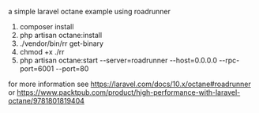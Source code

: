 a simple laravel octane example using roadrunner

1. composer install
2. php artisan octane:install
2. ./vendor/bin/rr get-binary
3. chmod +x ./rr
4. php artisan octane:start --server=roadrunner --host=0.0.0.0 --rpc-port=6001 --port=80

for more information see https://laravel.com/docs/10.x/octane#roadrunner or https://www.packtpub.com/product/high-performance-with-laravel-octane/9781801819404
